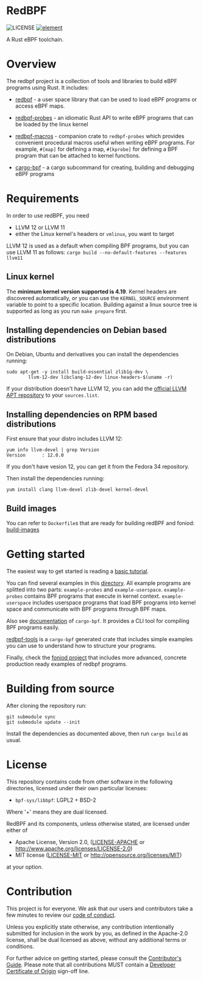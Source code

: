 RedBPF
======

![LICENSE](https://img.shields.io/badge/license-MIT%2FApache--2.0-blue.svg)
[![element](https://img.shields.io/matrix/redbpf:rustch.at?server_fqdn=rustch.at)](https://app.element.io/#/room/!vCJcBZDeGUXaqSvPpL:rustch.at?via=rustch.at)

A Rust eBPF toolchain.

# Overview

The redbpf project is a collection of tools and libraries to build eBPF
programs using Rust. It includes:

- [redbpf](https://foniod.org/api/redbpf/) - a user space library that can be
  used to load eBPF programs or access eBPF maps.

- [redbpf-probes](https://foniod.org/api/redbpf_probes/) - an idiomatic Rust
  API to write eBPF programs that can be loaded by the linux kernel

- [redbpf-macros](https://foniod.org/api/redbpf_macros/) - companion crate to
  `redbpf-probes` which provides convenient procedural macros useful when
  writing eBPF programs. For example, `#[map]` for defining a map, `#[kprobe]`
  for defining a BPF program that can be attached to kernel functions.

- [cargo-bpf](https://foniod.org/api/cargo_bpf/) - a cargo subcommand for
  creating, building and debugging eBPF programs

# Requirements

In order to use redBPF, you need
- LLVM 12 or LLVM 11
- either the Linux kernel's headers or `vmlinux`, you want to target

LLVM 12 is used as a default when compiling BPF programs, but you can use LLVM
11 as follows: `cargo build --no-default-features --features llvm11`

## Linux kernel

The **minimum kernel version supported is 4.19**. Kernel headers are discovered
automatically, or you can use the `KERNEL_SOURCE` environment variable to point
to a specific location. Building against a linux source tree is supported as
long as you run `make prepare` first.

## Installing dependencies on Debian based distributions

On Debian, Ubuntu and derivatives you can install the dependencies running:

	sudo apt-get -y install build-essential zlib1g-dev \
			llvm-12-dev libclang-12-dev linux-headers-$(uname -r)

If your distribution doesn't have LLVM 12, you can add the [official LLVM
APT repository](https://apt.llvm.org) to your `sources.list`.

## Installing dependencies on RPM based distributions

First ensure that your distro includes LLVM 12:

	yum info llvm-devel | grep Version
	Version      : 12.0.0

If you don't have vesion 12, you can get it from the Fedora 34 repository.

Then install the dependencies running:

	yum install clang llvm-devel zlib-devel kernel-devel

## Build images

You can refer to `Dockerfile`s that are ready for building redBPF and foniod:
[build-images](https://github.com/foniod/build-images)

# Getting started

The easiest way to get started is reading a [basic tutorial](TUTORIAL.md).

You can find several examples in this [directory](examples/). All example
programs are splitted into two parts: `example-probes` and
`example-userspace`. `example-probes` contains BPF programs that execute in
kernel context. `example-userspace` includes userspace programs that load BPF
programs into kernel space and communicate with BPF programs through BPF maps.

Also see [documentation](https://foniod.org/api/cargo_bpf/) of `cargo-bpf`. It
provides a CLI tool for compiling BPF programs easily.

[redbpf-tools](https://github.com/foniod/redbpf/tree/master/redbpf-tools) is a
`cargo-bpf` generated crate that includes simple examples you can use to
understand how to structure your programs.

Finally, check the [foniod project](https://github.com/foniod/foniod) that
includes more advanced, concrete production ready examples of redbpf programs.

# Building from source

After cloning the repository run:

    git submodule sync
    git submodule update --init

Install the dependencies as documented above, then run `cargo build` as usual.

# License

This repository contains code from other software in the following
directories, licensed under their own particular licenses:

 * `bpf-sys/libbpf`: LGPL2 + BSD-2

Where '+' means they are dual licensed.

RedBPF and its components, unless otherwise stated, are licensed under either of

 * Apache License, Version 2.0, ([LICENSE-APACHE](LICENSE-APACHE) or
	http://www.apache.org/licenses/LICENSE-2.0)
 * MIT license ([LICENSE-MIT](LICENSE-MIT) or http://opensource.org/licenses/MIT)

at your option.

# Contribution

This project is for everyone. We ask that our users and contributors
take a few minutes to review our [code of conduct](https://github.com/foniod/project/blob/main/CODE_OF_CONDUCT.md).

Unless you explicitly state otherwise, any contribution intentionally submitted
for inclusion in the work by you, as defined in the Apache-2.0 license, shall
be dual licensed as above, without any additional terms or conditions.

For further advice on getting started, please consult the [Contributor's
Guide](https://github.com/foniod/project/blob/main/CONTRIBUTING.md). Please
note that all contributions MUST contain a [Developer Certificate of
Origin](https://github.com/foniod/project/blob/developer-certificate-of-origin/CONTRIBUTING.md#developer-certificate-of-origin)
sign-off line.
